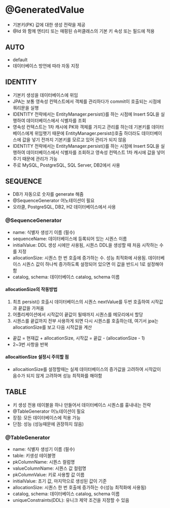 # @GeneratedValue

- 기본키(PK) 값에 대한 생성 전략을 제공
- @Id 와 함께 엔티티 또는 매핑된 슈퍼클래스의 기본 키 속성 또는 필드에 적용

## AUTO
- default
- 데이터베이스 방언에 따라 자동 지정

## IDENTITY
- 기본키 생성을 데이터베이스에 위임 
- JPA는 보통 영속성 컨텍스트에서 객체를 관리하다가 commit이 호출되는 시점에 쿼리문을 실행
- IDENTITY 전략에서는 EntityManager.persist()를 하는 시점에 Insert SQL을 실행하여 데이터베이스에서 식별자를 조회
- 영속성 컨텍스트는 1차 캐시에 PK와 객체를 가지고 관리를 하는데 기본키를 데이터베이스에게 위임햇기 때문에 EntityManager.persist()호출 하더라도 데이터베이스에 값을 넣기 전까지 기본키를 모르고 있어 관리가 되지 않음
- IDENTITY 전략에서는 EntityManager.persist()를 하는 시점에 Insert SQL을 실행하여 데이터베이스에서 식별자를 조회하고 영속성 컨텍스트 1차 캐시에 값을 넣어주기 때문에 관리가 가능
- 주로 MySQL, PostgreSQL, SQL Server, DB2에서 사용

## SEQUENCE
- DB가 자동으로 숫자를 generate 해줌
- @SequenceGenerator 어노테이션이 필요
- 오라클, PostgreSQL, DB2, H2 데이터베이스에서 사용 

### @SequenceGenerator
- name: 식별자 생성기 이름 (필수)
- sequenceName: 데이터베이스에 등록되어 있는 시퀀스 이름 
- initialValue: DDL 생성 시에만 사용됨, 시퀀스 DDL을 생성할 때 처음 시작하는 수를 지정 
- allocationSize: 시퀀스 한 번 호출에 증가하는 수. 성능 최적화에 사용됨. 데이터베이스 시퀀스 값이 하나씩 증가하도록 설정되어 있으면 이 값을 반드시 1로 설정해야 함
- catalog, schema: 데이터베이스 catalog, schema 이름

#### allocationSize의 작동방법
1) 최초 persist() 호출시 데이터베이스의 시퀀스 nextValue를 두번 호출하여 시작값과 끝값을 가져옴
2) 어플리케이션에서 시작값이 끝값이 될때까지 시퀀스를 메모리에서 할당
3) 시퀀스를 끝값까지 전부 사용하게 되면 다시 시퀀스를 호출하는데, 여기서 jpa는 allocationSize를 보고 다음 시작값을 계산
- 끝값 = 현재값 + allocationSize, 시작값 = 끝값 - (allocationSize - 1)
- 2~3번 사항을 반복

#### allocaitionSize 설정시 주의할 점
- allocaitionSize를 설정할때는 실제 데이터베이스의 증가값을 고려하여 시작값이 음수가 되지 않게 고려하며 성능 최적화를 해야함

## TABLE
- 키 생성 전용 테이블을 하나 만들어서 데이터베이스 시퀀스를 흉내내는 전략
- @TableGenerator 어노테이션이 필요
- 장점: 모든 데이터베이스에 적용 가능
- 단점: 성능 (성능때문에 권장하지 않음)

### @TableGenerator
- name: 식별자 생성기 이름 (필수)
- table: 키생성 테이블명
- pkColumnName:	시퀀스 컬럼명
- valueColumnName: 시퀀스 값 컬럼명
- pkColumnValue: 키로 사용할 값 이름
- initialValue:	초기 값, 마지막으로 생성된 값이 기준
- allocationSize: 시퀀스 한 번 호출에 증가하는 수(성능 최적화에 사용됨)
- catalog, schema: 데이터베이스 catalog, schema 이름 
- uniqueConstraints(DDL): 유니크 제약 조건을 지정할 수 있음